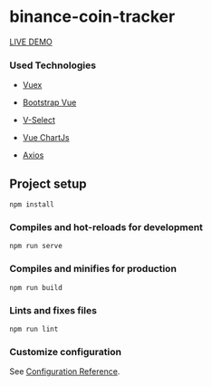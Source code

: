 # binance-coin-tracker
<a href="https://639c3559e1d4137e7d5e6983--celadon-clafoutis-459a9d.netlify.app/" target="_blank">LIVE DEMO</a>

### Used Technologies
- <a href="https://vuex.vuejs.org/" target="_blank">Vuex</a>
- <a href="https://bootstrap-vue.org/" target="_blank">Bootstrap Vue</a>

- <a href="https://vue-select.org/" target="_blank">V-Select</a>
- <a href="https://vue-chartjs.org/" target="_blank">Vue ChartJs</a>
- <a href="https://axios-http.com/" target="_blank">Axios</a>
## Project setup
```
npm install
```

### Compiles and hot-reloads for development
```
npm run serve
```

### Compiles and minifies for production
```
npm run build
```

### Lints and fixes files
```
npm run lint
```

### Customize configuration
See [Configuration Reference](https://cli.vuejs.org/config/).

